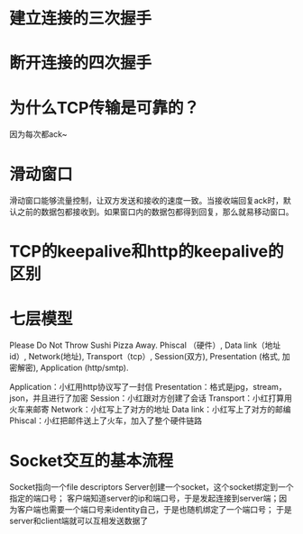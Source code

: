 # 建立连接的三次握手

# 断开连接的四次握手

# 为什么TCP传输是可靠的？
因为每次都ack~

# 滑动窗口
滑动窗口能够流量控制，让双方发送和接收的速度一致。当接收端回复ack时，默认之前的数据包都接收到。如果窗口内的数据包都得到回复，那么就易移动窗口。

# TCP的keepalive和http的keepalive的区别

# 七层模型
Please Do Not Throw Sushi Pizza Away. 
Phiscal （硬件）, Data link（地址id）, Network(地址), Transport（tcp）, Session(双方), Presentation (格式, 加密解密), Application (http/smtp).

Application：小红用http协议写了一封信
Presentation：格式是jpg，stream，json，并且进行了加密
Session：小红跟对方创建了会话
Transport：小红打算用火车来邮寄
Network：小红写上了对方的地址
Data link：小红写上了对方的邮编
Phiscal：小红把邮件送上了火车，加入了整个硬件链路

# Socket交互的基本流程
Socket指向一个file descriptors
Server创建一个socket，这个socket绑定到一个指定的端口号；
客户端知道server的ip和端口号，于是发起连接到server端；因为客户端也需要一个端口号来identity自己，于是也随机绑定了一个端口号；
于是server和client端就可以互相发送数据了
